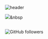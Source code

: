 ![header](https://capsule-render.vercel.app/api?type=waving?)

<img src="https://img.shields.io/badge/#007396?style=flat-square&logo=simpleicons에서_아이콘이름&logoColor=white"/></a>&nbsp 

<br>
<img alt="GitHub followers" src="https://img.shields.io/github/followers/YeonJeongHwan?style=social">



<!--
**YeonJeongHwan/YeonJeongHwan** is a ✨ _special_ ✨ repository because its `README.md` (this file) appears on your GitHub profile.

Here are some ideas to get you started:

- 🔭 I’m currently working on ...
- 🌱 I’m currently learning ...
- 👯 I’m looking to collaborate on ...
- 🤔 I’m looking for help with ...
- 💬 Ask me about ...
- 📫 How to reach me: ...
- 😄 Pronouns: ...
- ⚡ Fun fact: ...
-->
